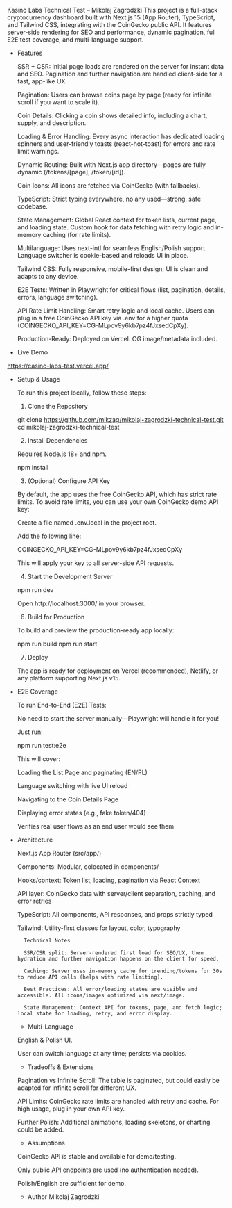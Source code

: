 Kasino Labs Technical Test – Mikolaj Zagrodzki
This project is a full-stack cryptocurrency dashboard built with Next.js 15 (App Router), TypeScript, and Tailwind CSS, integrating with the CoinGecko public API. It features server-side rendering for SEO and performance, dynamic pagination, full E2E test coverage, and multi-language support.

- Features

    SSR + CSR: Initial page loads are rendered on the server for instant data and SEO. Pagination and further navigation are handled client-side for a fast, app-like UX.

    Pagination: Users can browse coins page by page (ready for infinite scroll if you want to scale it).

    Coin Details: Clicking a coin shows detailed info, including a chart, supply, and description.

    Loading & Error Handling: Every async interaction has dedicated loading spinners and user-friendly toasts (react-hot-toast) for errors and rate limit warnings.

    Dynamic Routing: Built with Next.js app directory—pages are fully dynamic (/tokens/[page], /token/[id]).

    Coin Icons: All icons are fetched via CoinGecko (with fallbacks).

    TypeScript: Strict typing everywhere, no any used—strong, safe codebase.

    State Management: Global React context for token lists, current page, and loading state. Custom hook for data fetching with retry logic and in-memory caching (for rate limits).

    Multilanguage: Uses next-intl for seamless English/Polish support. Language switcher is cookie-based and reloads UI in place.

    Tailwind CSS: Fully responsive, mobile-first design; UI is clean and adapts to any device.

    E2E Tests: Written in Playwright for critical flows (list, pagination, details, errors, language switching).

    API Rate Limit Handling: Smart retry logic and local cache. Users can plug in a free CoinGecko API key via .env for a higher quota (COINGECKO_API_KEY=CG-MLpov9y6kb7pz4fJxsedCpXy).

    Production-Ready: Deployed on Vercel. OG image/metadata included.

- Live Demo

https://casino-labs-test.vercel.app/

- Setup & Usage

    To run this project locally, follow these steps:

    1. Clone the Repository

    git clone https://github.com/mikzag/mikolaj-zagrodzki-technical-test.git
    cd mikolaj-zagrodzki-technical-test

    2. Install Dependencies

    Requires Node.js 18+ and npm.

    npm install

    3. (Optional) Configure API Key

    By default, the app uses the free CoinGecko API, which has strict rate limits.
    To avoid rate limits, you can use your own CoinGecko demo API key:

    Create a file named .env.local in the project root.

    Add the following line:

    COINGECKO_API_KEY=CG-MLpov9y6kb7pz4fJxsedCpXy

    This will apply your key to all server-side API requests.

    4. Start the Development Server
    
    npm run dev

    Open http://localhost:3000/ in your browser.

    6. Build for Production

    To build and preview the production-ready app locally:

    npm run build
    npm run start

    7. Deploy

    The app is ready for deployment on Vercel (recommended), Netlify, or any platform supporting Next.js v15.

- E2E Coverage

    To run End-to-End (E2E) Tests:

    No need to start the server manually—Playwright will handle it for you!

    Just run:

    npm run test:e2e

    This will cover:

    Loading the List Page and paginating (EN/PL)

    Language switching with live UI reload

    Navigating to the Coin Details Page

    Displaying error states (e.g., fake token/404)

    Verifies real user flows as an end user would see them

- Architecture

    Next.js App Router (src/app/)

    Components: Modular, colocated in components/

    Hooks/context: Token list, loading, pagination via React Context

    API layer: CoinGecko data with server/client separation, caching, and error retries

    TypeScript: All components, API responses, and props strictly typed

    Tailwind: Utility-first classes for layout, color, typography

        Technical Notes
        
        SSR/CSR split: Server-rendered first load for SEO/UX, then hydration and further navigation happens on the client for speed.

        Caching: Server uses in-memory cache for trending/tokens for 30s to reduce API calls (helps with rate limiting).

        Best Practices: All error/loading states are visible and accessible. All icons/images optimized via next/image.

        State Management: Context API for tokens, page, and fetch logic; local state for loading, retry, and error display.

    - Multi-Language

    English & Polish UI.

    User can switch language at any time; persists via cookies.

    - Tradeoffs & Extensions

    Pagination vs Infinite Scroll: The table is paginated, but could easily be adapted for infinite scroll for different UX.

    API Limits: CoinGecko rate limits are handled with retry and cache. For high usage, plug in your own API key.

    Further Polish: Additional animations, loading skeletons, or charting could be added.

    - Assumptions

    CoinGecko API is stable and available for demo/testing.

    Only public API endpoints are used (no authentication needed).

    Polish/English are sufficient for demo.

    - Author
    Mikolaj Zagrodzki
